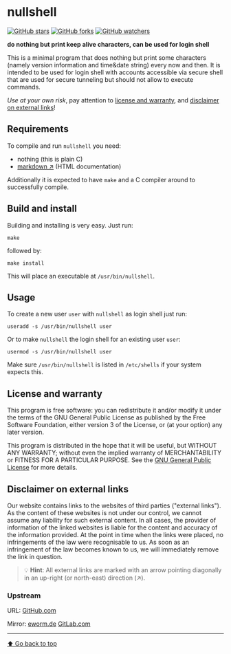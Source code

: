 nullshell
=========

[![GitHub stars](https://img.shields.io/github/stars/eworm-de/nullshell?logo=GitHub&style=flat&color=red)](https://github.com/eworm-de/nullshell/stargazers)
[![GitHub forks](https://img.shields.io/github/forks/eworm-de/nullshell?logo=GitHub&style=flat&color=green)](https://github.com/eworm-de/nullshell/network)
[![GitHub watchers](https://img.shields.io/github/watchers/eworm-de/nullshell?logo=GitHub&style=flat&color=blue)](https://github.com/eworm-de/nullshell/watchers)

**do nothing but print keep alive characters, can be used for login shell**

This is a minimal program that does nothing but print some characters
(namely version information and time&date string) every now
and then. It is intended to be used for login shell with accounts
accessible via secure shell that are used for secure tunneling but
should not allow to execute commands.

*Use at your own risk*, pay attention to
[license and warranty](#license-and-warranty), and
[disclaimer on external links](#disclaimer-on-external-links)!

Requirements
------------

To compile and run `nullshell` you need:

* nothing (this is plain C)
* [markdown ↗️](https://daringfireball.net/projects/markdown/) (HTML documentation)

Additionally it is expected to have `make` and a C compiler around to
successfully compile.

Build and install
-----------------

Building and installing is very easy. Just run:

    make

followed by:

    make install

This will place an executable at `/usr/bin/nullshell`.

Usage
-----

To create a new user `user` with `nullshell` as login shell just run:

    useradd -s /usr/bin/nullshell user

Or to make `nullshell` the login shell for an existing user `user`:

    usermod -s /usr/bin/nullshell user

Make sure `/usr/bin/nullshell` is listed in `/etc/shells` if your system
expects this.

License and warranty
--------------------

This program is free software: you can redistribute it and/or modify
it under the terms of the GNU General Public License as published by
the Free Software Foundation, either version 3 of the License, or
(at your option) any later version.

This program is distributed in the hope that it will be useful,
but WITHOUT ANY WARRANTY; without even the implied warranty of
MERCHANTABILITY or FITNESS FOR A PARTICULAR PURPOSE.  See the
[GNU General Public License](COPYING.md) for more details.

Disclaimer on external links
----------------------------

Our website contains links to the websites of third parties ("external
links"). As the content of these websites is not under our control, we
cannot assume any liability for such external content. In all cases, the
provider of information of the linked websites is liable for the content
and accuracy of the information provided. At the point in time when the
links were placed, no infringements of the law were recognisable to us.
As soon as an infringement of the law becomes known to us, we will
immediately remove the link in question.

> 💡️ **Hint**: All external links are marked with an arrow pointing
> diagonally in an up-right (or north-east) direction (↗️).

### Upstream

URL:
[GitHub.com](https://github.com/eworm-de/nullshell#nullshell)

Mirror:
[eworm.de](https://git.eworm.de/cgit.cgi/nullshell/)
[GitLab.com](https://gitlab.com/eworm-de/nullshell#nullshell)

---
[⬆️ Go back to top](#top)
